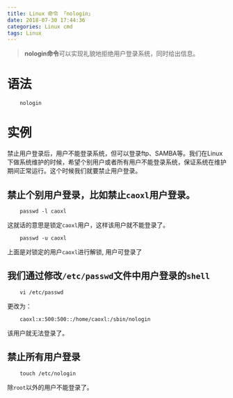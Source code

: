 ```yaml
---
title: Linux 命令 「nologin」
date: 2018-07-30 17:44:36
categories: Linux cmd
tags: Linux
---
```


> **nologin命令**可以实现礼貌地拒绝用户登录系统，同时给出信息。

<!-- more -->

# 语法

```
    nologin
```

# 实例

禁止用户登录后，用户不能登录系统，但可以登录ftp、SAMBA等。我们在Linux下做系统维护的时候，希望个别用户或者所有用户不能登录系统，保证系统在维护期间正常运行。这个时候我们就要禁止用户登录。  

## 禁止个别用户登录，比如禁止`caoxl`用户登录。

```
    passwd -l caoxl
```

这就话的意思是锁定`caoxl`用户，这样该用户就不能登录了。

```
    passwd -u caoxl
```  

上面是对锁定的用户`caoxl`进行解锁, 用户可登录了

## 我们通过修改`/etc/passwd`文件中用户登录的`shell`

```
    vi /etc/passwd
```

更改为：

```
    caoxl:x:500:500::/home/caoxl:/sbin/nologin
```

该用户就无法登录了。  

## 禁止所有用户登录

```
    touch /etc/nologin
```

除`root`以外的用户不能登录了。
